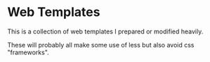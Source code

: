 Web Templates
=============

This is a collection of web templates I prepared or modified heavily.

These will probably all make some use of less but also avoid css "frameworks".
